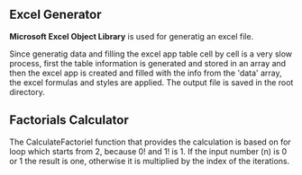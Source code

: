 <h2>Excel Generator</h2>

<strong>Microsoft Excel Object Library</strong> is used for generatig an excel file.

Since generatig data and filling the excel app table cell by cell is a very slow process,
first the table information is generated and stored in an array and then the excel app is created and filled with the info from the 'data' array, the excel formulas and styles are applied.
The output file is saved in the root directory.

<h2>Factorials Calculator</h2>

The CalculateFactoriel function that provides the calculation is based on for loop which starts from 2, because 0! and 1! is 1. If the input number (n) is 0 or 1 the result is one, otherwise it is multiplied by the index of the iterations.